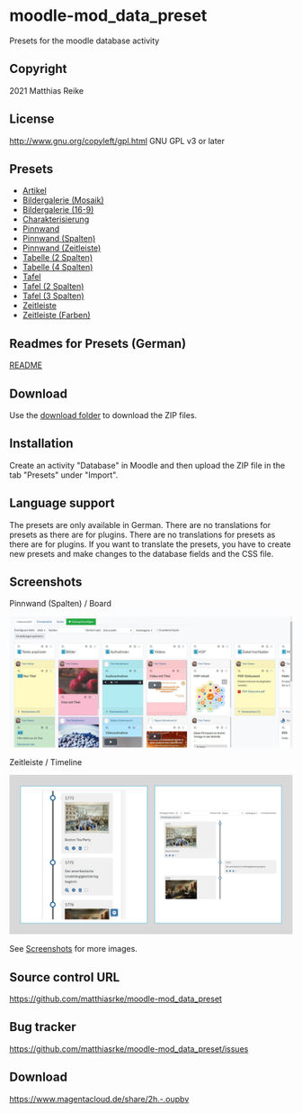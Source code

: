 # moodle-mod_data_preset
Presets for the moodle database activity

## Copyright
2021 Matthias Reike

## License
http://www.gnu.org/copyleft/gpl.html GNU GPL v3 or later

## Presets
- [Artikel](/Artikel-preset)
- [Bildergalerie (Mosaik)](/Bildergalerie%20(Mosaik)-preset) 
- [Bildergalerie (16-9)](/Bildergalerie%20(16-9)-preset)
- [Charakterisierung](/Charakterisierung-preset)
- [Pinnwand](/Pinnwand-preset)
- [Pinnwand (Spalten)](/Pinnwand%20(Spalten)-preset)
- [Pinnwand (Zeitleiste)](/Pinnwand%20(Zeitleiste)-preset)
- [Tabelle (2 Spalten)](/Tabelle%20(2%20Spalten)-preset)
- [Tabelle (4 Spalten)](/Tabelle%20(4%20Spalten)-preset)
- [Tafel](/Tafel-preset)
- [Tafel (2 Spalten)](/Tafel%20(2%20Spalten)-preset)
- [Tafel (3 Spalten)](/Tafel%20(3%20Spalten)-preset)
- [Zeitleiste](/Zeitleiste-preset)
- [Zeitleiste (Farben)](/Zeitleiste%20(Farben)-preset)

## Readmes for Presets (German)
[README](/README/)

## Download
Use the [download folder](/Download/) to download the ZIP files.

## Installation
Create an activity "Database" in Moodle and then upload the ZIP file in the tab "Presets" under "Import".

## Language support
The presets are only available in German. There are no translations for presets as there are for plugins.
There are no translations for presets as there are for plugins.
If you want to translate the presets, you have to create new presets and make changes to the database fields and the CSS file. 

## Screenshots
Pinnwand (Spalten) / Board

![Pinnwand (Spalten)](/Screenshots/Pinnwand-Spalten-v1.3.1.jpg)

Zeitleiste / Timeline

![Zeitleiste](/Screenshots/Zeitleiste-v1.0.jpg)

See [Screenshots](/Screenshots/) for more images.

## Source control URL
https://github.com/matthiasrke/moodle-mod_data_preset

## Bug tracker
https://github.com/matthiasrke/moodle-mod_data_preset/issues

## Download
https://www.magentacloud.de/share/2h.-.oupbv